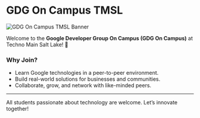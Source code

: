 # GDG On Campus TMSL

![GDG On Campus TMSL Banner](https://res.cloudinary.com/startup-grind/image/fetch/c_scale,w_2560/c_crop,h_650,w_2560,y_0.63_mul_h_sub_0.63_mul_650/c_crop,h_650,w_2560/c_fill,dpr_2.0,f_auto,g_center,q_auto:good/https://res.cloudinary.com/startup-grind/image/upload/c_fill%2Cdpr_2.0%2Cf_auto%2Cg_center%2Cq_auto:good/v1/gcs/platform-data-goog/chapter_banners/Copy%2520of%2520GDG23%2520Twitter%2520Banner%2520-%2520Blue_nMlzqmJ.jpg)

Welcome to the **Google Developer Group On Campus (GDG On Campus)** at Techno Main Salt Lake! 🚀

### Why Join?
- Learn Google technologies in a peer-to-peer environment.
- Build real-world solutions for businesses and communities.
- Collaborate, grow, and network with like-minded peers.

---

All students passionate about technology are welcome. Let’s innovate together!
